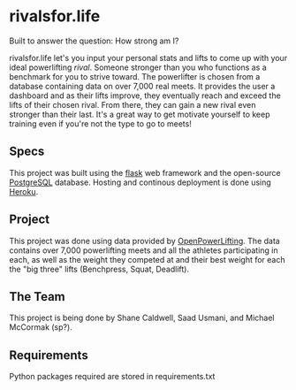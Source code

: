 # rivalsfor.life 

Built to answer the question: How strong am I?

rivalsfor.life let's you input your personal stats and lifts to come up with your ideal powerlifting *rival*. Someone stronger than you who functions as a benchmark for you to strive toward. The powerlifter is chosen from a database containing data on over 7,000 real meets. It provides the user a dashboard and as their lifts improve, they eventually reach and exceed the lifts of their chosen rival. From there, they can gain a new rival even stronger than their last. It's a great way to get motivate yourself to keep training even if you're not the type to go to meets!

## Specs

This project was built using the [flask][flaskurl] web framework and the open-source [PostgreSQL][postgresqlurl] database. Hosting and continous deployment is done using [Heroku][herokuurl].

[flaskurl]: http://flask.pocoo.org/ 
[postgresqlurl]: https://www.postgresql.org/
[herokuurl]: https://www.heroku.com/ 
## Project
This project was done using data provided by [OpenPowerLifting][openpowerliftingurl]. The data contains over 7,000 powerlifting meets and all the athletes participating in each, as well as the weight they competed at and their best weight for each the "big three" lifts (Benchpress, Squat, Deadlift). 

[openpowerliftingurl]: http://www.openpowerlifting.org/

## The Team

This project is being done by Shane Caldwell, Saad Usmani, and Michael McCormak (sp?).

## Requirements 

Python packages required are stored in requirements.txt 

 

 

 

